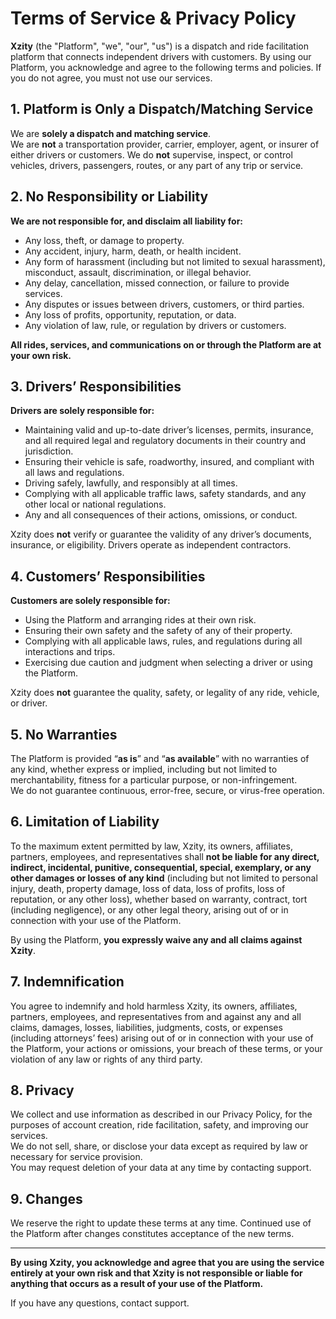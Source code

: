 # Terms of Service & Privacy Policy

**Xzity** (the "Platform", "we", "our", "us") is a dispatch and ride facilitation platform that connects independent drivers with customers. By using our Platform, you acknowledge and agree to the following terms and policies. If you do not agree, you must not use our services.

## 1. Platform is Only a Dispatch/Matching Service

We are **solely a dispatch and matching service**.  
We are **not** a transportation provider, carrier, employer, agent, or insurer of either drivers or customers. We do **not** supervise, inspect, or control vehicles, drivers, passengers, routes, or any part of any trip or service.

## 2. No Responsibility or Liability

**We are not responsible for, and disclaim all liability for:**
- Any loss, theft, or damage to property.
- Any accident, injury, harm, death, or health incident.
- Any form of harassment (including but not limited to sexual harassment), misconduct, assault, discrimination, or illegal behavior.
- Any delay, cancellation, missed connection, or failure to provide services.
- Any disputes or issues between drivers, customers, or third parties.
- Any loss of profits, opportunity, reputation, or data.
- Any violation of law, rule, or regulation by drivers or customers.

**All rides, services, and communications on or through the Platform are at your own risk.**

## 3. Drivers’ Responsibilities

**Drivers are solely responsible for:**
- Maintaining valid and up-to-date driver’s licenses, permits, insurance, and all required legal and regulatory documents in their country and jurisdiction.
- Ensuring their vehicle is safe, roadworthy, insured, and compliant with all laws and regulations.
- Driving safely, lawfully, and responsibly at all times.
- Complying with all applicable traffic laws, safety standards, and any other local or national regulations.
- Any and all consequences of their actions, omissions, or conduct.

Xzity does **not** verify or guarantee the validity of any driver’s documents, insurance, or eligibility. Drivers operate as independent contractors.

## 4. Customers’ Responsibilities

**Customers are solely responsible for:**
- Using the Platform and arranging rides at their own risk.
- Ensuring their own safety and the safety of any of their property.
- Complying with all applicable laws, rules, and regulations during all interactions and trips.
- Exercising due caution and judgment when selecting a driver or using the Platform.

Xzity does **not** guarantee the quality, safety, or legality of any ride, vehicle, or driver.

## 5. No Warranties

The Platform is provided “**as is**” and “**as available**” with no warranties of any kind, whether express or implied, including but not limited to merchantability, fitness for a particular purpose, or non-infringement.  
We do not guarantee continuous, error-free, secure, or virus-free operation.

## 6. Limitation of Liability

To the maximum extent permitted by law, Xzity, its owners, affiliates, partners, employees, and representatives shall **not be liable for any direct, indirect, incidental, punitive, consequential, special, exemplary, or any other damages or losses of any kind** (including but not limited to personal injury, death, property damage, loss of data, loss of profits, loss of reputation, or any other loss), whether based on warranty, contract, tort (including negligence), or any other legal theory, arising out of or in connection with your use of the Platform.

By using the Platform, **you expressly waive any and all claims against Xzity**.

## 7. Indemnification

You agree to indemnify and hold harmless Xzity, its owners, affiliates, partners, employees, and representatives from and against any and all claims, damages, losses, liabilities, judgments, costs, or expenses (including attorneys’ fees) arising out of or in connection with your use of the Platform, your actions or omissions, your breach of these terms, or your violation of any law or rights of any third party.

## 8. Privacy

We collect and use information as described in our Privacy Policy, for the purposes of account creation, ride facilitation, safety, and improving our services.  
We do not sell, share, or disclose your data except as required by law or necessary for service provision.  
You may request deletion of your data at any time by contacting support.

## 9. Changes

We reserve the right to update these terms at any time. Continued use of the Platform after changes constitutes acceptance of the new terms.

---

**By using Xzity, you acknowledge and agree that you are using the service entirely at your own risk and that Xzity is not responsible or liable for anything that occurs as a result of your use of the Platform.**

If you have any questions, contact support.

